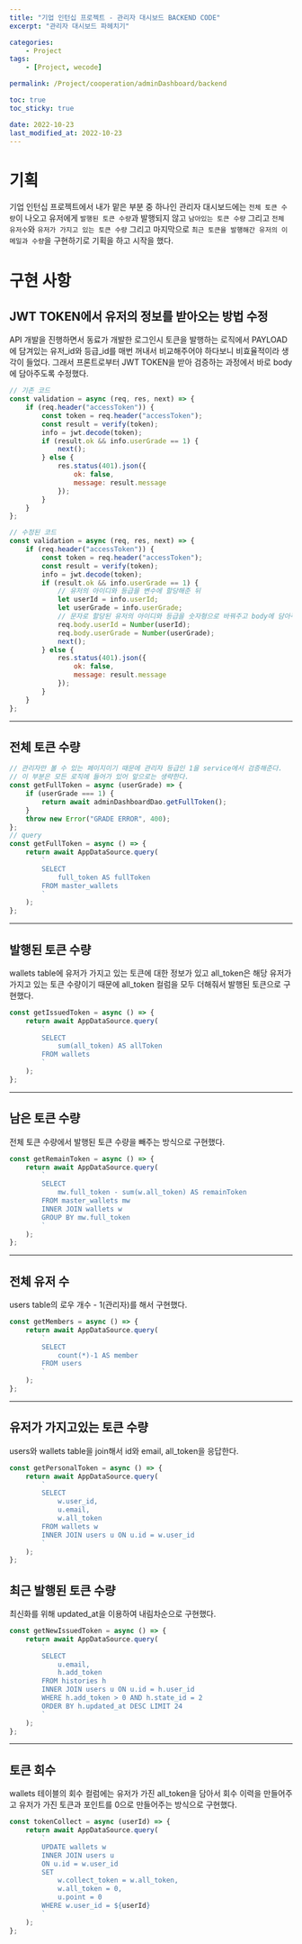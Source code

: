 ```yaml
---
title: "기업 인턴십 프로젝트 - 관리자 대시보드 BACKEND CODE"
excerpt: "관리자 대시보드 파헤치기"

categories:
    - Project
tags:
    - [Project, wecode]

permalink: /Project/cooperation/adminDashboard/backend

toc: true
toc_sticky: true

date: 2022-10-23
last_modified_at: 2022-10-23
---
```


# 기획

기업 인턴십 프로젝트에서 내가 맡은 부분 중 하나인 관리자 대시보드에는 `전체 토큰 수량`이 나오고 유저에게 `발행된 토큰 수량`과 발행되지 않고 `남아있는 토큰 수량` 그리고 `전체 유저수`와 `유저가 가지고 있는 토큰 수량` 그리고 마지막으로 `최근 토큰을 발행해간 유저의 이메일과 수량`을 구현하기로 기획을 하고 시작을 했다.

# 구현 사항

## JWT TOKEN에서 유저의 정보를 받아오는 방법 수정

API 개발을 진행하면서 동료가 개발한 로그인시 토큰을 발행하는 로직에서 PAYLOAD에 담겨있는 유저\_id와 등급\_id를 매번 꺼내서 비교해주어야 하다보니 비효율적이라 생각이 들었다. 그래서 프론트로부터 JWT TOKEN을 받아 검증하는 과정에서 바로 body에 담아주도록 수정했다.

```javascript
// 기존 코드
const validation = async (req, res, next) => {
    if (req.header("accessToken")) {
        const token = req.header("accessToken");
        const result = verify(token);
        info = jwt.decode(token);
        if (result.ok && info.userGrade == 1) {
            next();
        } else {
            res.status(401).json({
                ok: false,
                message: result.message
            });
        }
    }
};

// 수정된 코드
const validation = async (req, res, next) => {
    if (req.header("accessToken")) {
        const token = req.header("accessToken");
        const result = verify(token);
        info = jwt.decode(token);
        if (result.ok && info.userGrade == 1) {
            // 유저의 아이디와 등급을 변수에 할당해준 뒤
            let userId = info.userId;
            let userGrade = info.userGrade;
            // 문자로 할당된 유저의 아이디와 등급을 숫자형으로 바꿔주고 body에 담아주었다.
            req.body.userId = Number(userId);
            req.body.userGrade = Number(userGrade);
            next();
        } else {
            res.status(401).json({
                ok: false,
                message: result.message
            });
        }
    }
};
```

---

## 전체 토큰 수량

```javascript
// 관리자만 볼 수 있는 페이지이기 때문에 관리자 등급인 1을 service에서 검증해준다.
// 이 부분은 모든 로직에 들어가 있어 앞으로는 생략한다.
const getFullToken = async (userGrade) => {
    if (userGrade === 1) {
        return await adminDashboardDao.getFullToken();
    }
    throw new Error("GRADE ERROR", 400);
};
// query
const getFullToken = async () => {
    return await AppDataSource.query(
        `
        SELECT 
            full_token AS fullToken
        FROM master_wallets
        `
    );
};
```

---

## 발행된 토큰 수량

wallets table에 유저가 가지고 있는 토큰에 대한 정보가 있고 all_token은 해당 유저가 가지고 있는 토큰 수량이기 때문에 all_token 컬럼을 모두 더해줘서 발행된 토큰으로 구현했다.

```javascript
const getIssuedToken = async () => {
    return await AppDataSource.query(
        `
        SELECT 
            sum(all_token) AS allToken
        FROM wallets
        `
    );
};
```

---

## 남은 토큰 수량

전체 토큰 수량에서 발행된 토큰 수량을 빼주는 방식으로 구현했다.

```javascript
const getRemainToken = async () => {
    return await AppDataSource.query(
        `
        SELECT 
            mw.full_token - sum(w.all_token) AS remainToken
        FROM master_wallets mw 
        INNER JOIN wallets w 
        GROUP BY mw.full_token
        `
    );
};
```

---

## 전체 유저 수

users table의 로우 개수 - 1(관리자)를 해서 구현했다.

```javascript
const getMembers = async () => {
    return await AppDataSource.query(
        `
        SELECT
            count(*)-1 AS member
        FROM users
        `
    );
};
```

---

## 유저가 가지고있는 토큰 수량

users와 wallets table을 join해서 id와 email, all_token을 응답한다.

```javascript
const getPersonalToken = async () => {
    return await AppDataSource.query(
        `
        SELECT 
            w.user_id,
            u.email,
            w.all_token
        FROM wallets w 
        INNER JOIN users u ON u.id = w.user_id
        `
    );
};
```

## 최근 발행된 토큰 수량

최신화를 위해 updated_at을 이용하여 내림차순으로 구현했다.

```javascript
const getNewIssuedToken = async () => {
    return await AppDataSource.query(
        `
        SELECT 
            u.email,
            h.add_token
        FROM histories h
        INNER JOIN users u ON u.id = h.user_id
        WHERE h.add_token > 0 AND h.state_id = 2
        ORDER BY h.updated_at DESC LIMIT 24
        `
    );
};
```

---

## 토큰 회수

wallets 테이블의 회수 컬럼에는 유저가 가진 all_token을 담아서 회수 이력을 만들어주고 유저가 가진 토큰과 포인트를 0으로 만들어주는 방식으로 구현했다.

```javascript
const tokenCollect = async (userId) => {
    return await AppDataSource.query(
        `
        UPDATE wallets w
        INNER JOIN users u
        ON u.id = w.user_id
        SET
            w.collect_token = w.all_token,
            w.all_token = 0,
            u.point = 0
        WHERE w.user_id = ${userId}
        `
    );
};
```
